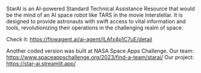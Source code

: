 StarAI is an AI-powered Standard Technical Assistance Resource that would be the mind of an AI space robot like TARS in the movie Interstellar. It is designed to provide astronauts with swift access to vital information and tools, revolutionizing their operations in the challenging realm of space.

Check it: https://flowagent.ai/ai-agent/ILAfx4p1C7uE/detail

Another coded version was built at NASA Space Apps Challenge.
Our team: https://www.spaceappschallenge.org/2023/find-a-team/starai/
Our project: https://star-ai.streamlit.app/